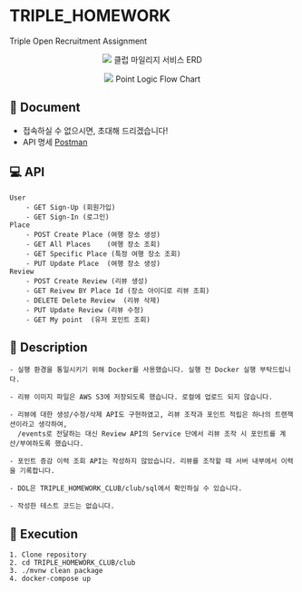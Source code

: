 # TRIPLE_HOMEWORK
Triple Open Recruitment Assignment

<p align = "center">
  <img src= "https://user-images.githubusercontent.com/53431518/176169705-66d52a9c-8e39-4347-badd-b21e848b7bbd.png"></img>
  클럽 마일리지 서비스 ERD
</p>
<p align = "center">
  <img src= "https://user-images.githubusercontent.com/53431518/176169705-66d52a9c-8e39-4347-badd-b21e848b7bbd.png](https://user-images.githubusercontent.com/53431518/176205508-cb133d64-7501-466b-b422-6e5bb1cb3dbe.png"></img>
  Point Logic Flow Chart
</p>

## 📃 Document
* 접속하실 수 없으시면, 초대해 드리겠습니다!
* API 명세 [Postman](https://cloudy-comet-98520.postman.co/workspace/My-Workspace~e5f512fc-bd24-413a-89a3-aa73b3a0ae7d/documentation/17630551-b8fe4125-6f18-409f-a7cb-ac43f24b8781)

## 💻 API 
    User
        - GET Sign-Up (회원가입) 
        - GET Sign-In (로그인)
    Place
        - POST Create Place (여행 장소 생성)
        - GET All Places    (여행 장소 조회)
        - GET Specific Place (특정 여행 장소 조회)
        - PUT Update Place  (여행 장소 생성)
    Review
        - POST Create Review (리뷰 생성)
        - GET Reivew BY Place Id (장소 아이디로 리뷰 조회)
        - DELETE Delete Review  (리뷰 삭제)
        - PUT Update Review (리뷰 수정) 
        - GET My point  (유저 포인트 조회)

## 📣 Description
    - 실행 환경을 통일시키기 위해 Docker를 사용했습니다. 실행 전 Docker 실행 부탁드립니다.

    - 리뷰 이미지 파일은 AWS S3에 저장되도록 했습니다. 로컬에 업로드 되지 않습니다.

    - 리뷰에 대한 생성/수정/삭제 API도 구현하였고, 리뷰 조작과 포인트 적립은 하나의 트랜잭션이라고 생각하여, 
      /events로 전달하는 대신 Review API의 Service 단에서 리뷰 조작 시 포인트를 계산/부여하도록 했습니다.

    - 포인트 증감 이력 조회 API는 작성하지 않았습니다. 리뷰를 조작할 때 서버 내부에서 이력을 기록합니다.
    
    - DDL은 TRIPLE_HOMEWORK_CLUB/club/sql에서 확인하실 수 있습니다.
    
    - 작성한 테스트 코드는 없습니다.

## 🚀 Execution
    1. Clone repository
    2. cd TRIPLE_HOMEWORK_CLUB/club
    3. ./mvnw clean package
    4. docker-compose up
